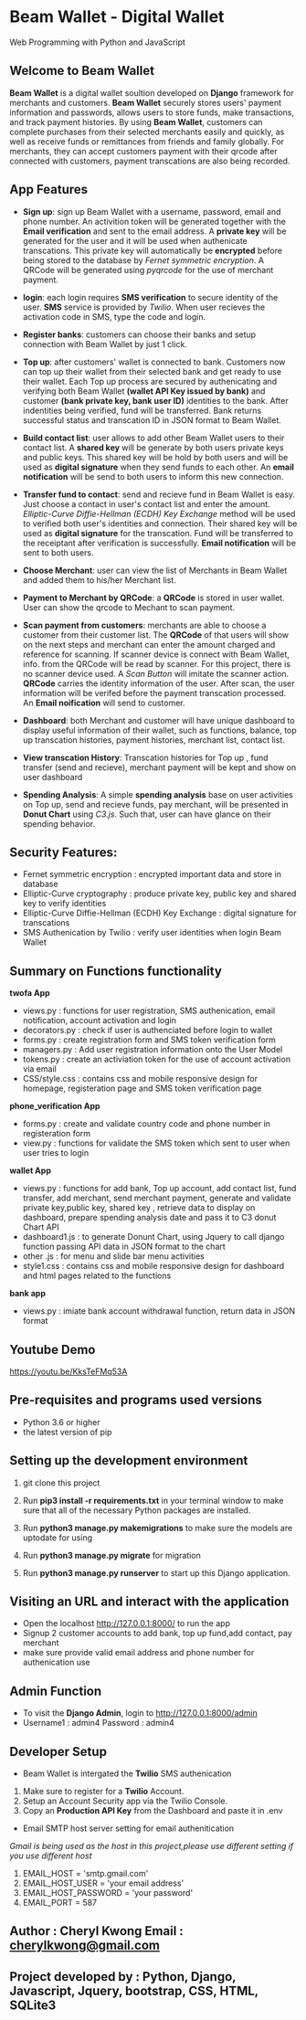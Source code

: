 # Beam Wallet - Digital Wallet

Web Programming with Python and JavaScript

## Welcome to Beam Wallet

**Beam Wallet** is a digital wallet soultion developed on **Django** framework for merchants and customers. **Beam Wallet** securely stores users' payment information and passwords, allows users to store funds, make transactions, and track payment histories. By using **Beam Wallet**, customers can complete purchases from their selected merchants easily and quickly, as well as receive funds or remittances from friends and family globally. For merchants, they can accept customers payment with their qrcode after connected with customers, payment transcations are also being recorded.

## App Features

- **Sign up**: sign up Beam Wallet with a username, password, email and phone number. An activition token will be generated together with the **Email verification** and sent to the email address. A **private key** will be generated for the user and it will be used when authenicate transcations. This private key will automatically be **encrypted** before being stored to the database by *Fernet symmetric encryption*. A QRCode will be generated using *pyqrcode* for the use of merchant payment.

- **login**: each login requires **SMS verification** to secure identity of the user. **SMS** service is provided by *Twilio*. When user recieves the activation code in SMS, type the code and login.

- **Register banks**: customers can choose their banks and setup connection with Beam Wallet by just 1 click. 

- **Top up**: after customers' wallet is connected to bank. Customers now can top up their wallet from their selected bank and get ready to use their wallet. Each Top up process are secured by authenicating and verifying both Beam Wallet **(wallet API Key issued by bank)** and customer **(bank private key, bank user ID)** identities to the bank. After indentities being verified, fund will be transferred. Bank returns successful status and transcation ID in JSON format to Beam Wallet. 

- **Build contact list**: user allows to add other Beam Wallet users to their contact list. A **shared key** will be generate by both users private keys and public keys. This shared key will be hold by both users and will be used as **digital signature** when they send funds to each other. An **email notification** will be send to both users to inform this new connection.

- **Transfer fund to contact**: send and recieve fund in Beam Wallet is easy. Just choose a contact in user's contact list and enter the amount. *Elliptic-Curve Diffie-Hellman (ECDH) Key Exchange* method will be used to verified both user's identities and connection. Their shared key will be used as **digital signature** for the transcation. Fund will be transferred to the receiptant after verification is successfully. **Email notification** will be sent to both users.

- **Choose Merchant**: user can view the list of Merchants in Beam Wallet and added them to his/her Merchant list.

- **Payment to Merchant by QRCode**: a **QRCode** is stored in user wallet. User can show the qrcode to Mechant to scan payment.

- **Scan payment from customers**: merchants are able to choose a customer from their customer list. The **QRCode** of that users will show on the next steps and merchant can enter the amount charged and reference for scanning. If scanner device is connect with Beam Wallet, info. from the QRCode will be read by scanner. For this project, there is no scanner device used. A *Scan Button* will imitate the scanner action. **QRCode** carries the identity information of the user. After scan, the user information will be verifed before the payment transcation processed. An **Email noification** will send to customer. 

- **Dashboard**: both Merchant and customer will have unique dashboard to display useful information of their wallet, such as functions, balance, top up transcation histories, payment histories, merchant list, contact list.

- **View transcation History**: Transcation histories for Top up , fund transfer (send and recieve), merchant payment will be kept and show on user dashboard

- **Spending Analysis**: A simple **spending analysis** base on user activities on Top up, send and recieve funds, pay merchant, will be presented in **Donut Chart** using *C3.js*. Such that, user can have glance on their spending behavior.

## Security Features:
- Fernet symmetric encryption : encrypted important data and store in database
- Elliptic-Curve cryptography : produce private key, public key and shared key to verify identities
- Elliptic-Curve Diffie-Hellman (ECDH) Key Exchange : digital signature for transcations
- SMS Authenication by Twilio : verify user identities when login Beam Wallet

## Summary on Functions functionality

**twofa App**
- views.py : functions for user registration, SMS authenication, email notification, account activation and login
- decorators.py : check if user is authenciated before login to wallet
- forms.py : create registration form and SMS token verification form
- managers.py : Add user registration information onto the User Model
- tokens.py : create an activiation token for the use of account activation via email
- CSS/style.css : contains css and mobile responsive design for homepage, registeration page and SMS token verification page

**phone_verification App**
- forms.py : create and validate country code and phone number in registeration form
- view.py : functions for validate the SMS token which sent to user when user tries to login

**wallet App**
- views.py : functions for add bank, Top up account, add contact list, fund transfer, add merchant, send merchant payment, generate and validate private key,public key, shared key , retrieve data to display on dashboard, prepare spending analysis date and pass it to C3 donut Chart API
- dashboard1.js : to generate Donunt Chart, using Jquery to call django function passing API data in JSON format to the chart
- other .js : for menu and slide bar menu activities
- style1.css : contains css and mobile responsive design for dashboard and html pages related to the functions

**bank app**
- views.py : imiate bank account withdrawal function, return data in JSON format

## Youtube Demo

https://youtu.be/KksTeFMq53A

## Pre-requisites and programs used versions

-  Python 3.6 or higher
-  the latest version of pip

## Setting up the development environment

1. git clone this project

2. Run **pip3 install -r requirements.txt** in your terminal window to make sure that all of the necessary Python packages are installed.

3. Run **python3 manage.py makemigrations** to make sure the models are uptodate for using

4. Run **python3 manage.py migrate** for migration

5. Run **python3 manage.py runserver** to start up this Django application.

## Visiting an URL and interact with the application

- Open the localhost http://127.0.0.1:8000/ to run the app
- Signup 2 customer accounts to add bank, top up fund,add contact, pay merchant
- make sure provide valid email address and phone number for authenication use

## Admin Function

- To visit the **Django Admin**, login to http://127.0.0.1:8000/admin
- Username1 : admin4 Password : admin4

## Developer Setup

- Beam Wallet is intergated the **Twilio** SMS authenication

1. Make sure to register for a **Twilio** Account.
2. Setup an Account Security app via the Twilio Console.
3. Copy an **Production API Key** from the Dashboard and paste it in .env

- Email SMTP host server setting for email authenitication

*Gmail is being used as the host in this project,please use different setting if you use different host*
1. EMAIL_HOST = 'smtp.gmail.com'
2. EMAIL_HOST_USER = 'your email address'
3. EMAIL_HOST_PASSWORD = 'your password'
4. EMAIL_PORT = 587

## Author : Cheryl Kwong  Email : cherylkwong@gmail.com
## Project developed by : Python, Django, Javascript, Jquery, bootstrap, CSS, HTML, SQLite3

